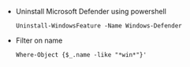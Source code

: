 - Uninstall Microsoft Defender using powershell
    
    `Uninstall-WindowsFeature -Name Windows-Defender`

- Filter on name  

    `Where-Object {$_.name -like "*win*"}'`